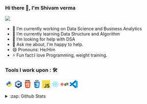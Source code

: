 ### Hi there 👋, I'm Shivam verma



<img src="https://raw.githubusercontent.com/devkumar326/devkumar326/master/me_1.gif" width=300>


- 🔭 I’m currently working on Data Science and Business Analytics
- 🌱 I’m currently learning Data Structure and Algorithm
- 🤔 I’m looking for help with DSA
- 💬 Ask me about, I'm happy to help.
- 😄 Pronouns: He/Him
- ⚡ Fun fact:I love Programming, weight training.


### Tools I work upon : 🛠

<code><img width="26px" src="https://raw.githubusercontent.com/github/explore/80688e429a7d4ef2fca1e82350fe8e3517d3494d/topics/python/python.png"></code>
<code><img width="26px" src="https://raw.githubusercontent.com/github/explore/80688e429a7d4ef2fca1e82350fe8e3517d3494d/topics/cpp/cpp.png"></code>
<code><img width="26px" src="https://raw.githubusercontent.com/github/explore/80688e429a7d4ef2fca1e82350fe8e3517d3494d/topics/html/html.png"></code>
<code><img width="26px" src="https://raw.githubusercontent.com/github/explore/80688e429a7d4ef2fca1e82350fe8e3517d3494d/topics/css/css.png"></code>
<code><img width="26px" src="https://raw.githubusercontent.com/github/explore/80688e429a7d4ef2fca1e82350fe8e3517d3494d/topics/javascript/javascript.png"></code>
<code><img width="26px" src="https://raw.githubusercontent.com/github/explore/80688e429a7d4ef2fca1e82350fe8e3517d3494d/topics/react/react.png"></code>
<code><img width="26px" src="https://raw.githubusercontent.com/github/explore/80688e429a7d4ef2fca1e82350fe8e3517d3494d/topics/git/git.png"></code>
<code><img width="26px" src="https://raw.githubusercontent.com/github/explore/80688e429a7d4ef2fca1e82350fe8e3517d3494d/topics/visual-studio-code/visual-studio-code.png"></code>



<details>
  <summary>:zap: Github Stats</summary>
   <img align="centre" alt="Shivam's Github Stats" src="https://github-readme-stats.vercel.app/api?username=vshivam5&show_icons=true&theme=radical" /> 
   <p align="center"> 
  Visitor count<br>
  <img src="https://profile-counter.glitch.me/vshiavm5/count.svg" />
</p>
<!--   ![Shivam's github stats](https://github-readme-stats.vercel.app/api?username=vshivam5)
 -->
<!-- ![Shivam's github stats]() -->
</details>
